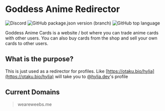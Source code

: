# Goddess Anime Redirector
![Discord](https://img.shields.io/discord/1110574418733838489?color=grey&label=%20&logo=discord&logoColor=red&style=for-the-badge) ![GitHub package.json version (branch)](https://img.shields.io/github/package-json/v/LabsStar/goddess-anime/master?color=light-green&label=Version&logo=canonical&style=for-the-badge) ![GitHub top language](https://img.shields.io/github/languages/top/LabsStar/goddess-anime?style=for-the-badge)

Goddess Anime Cards is a website / bot where you can trade anime cards with other users. You can also buy cards from the shop and sell your own cards to other users.

## What is the purpose?

This is just used as a redirector for profiles. Like [https://otaku.bio/hylia](https://otaku.bio/hylia) will take you to [@hylia.dev](https://goddessanime.com/user/547923574833545226)'s profile


## Current Domains
> weareweebs.me